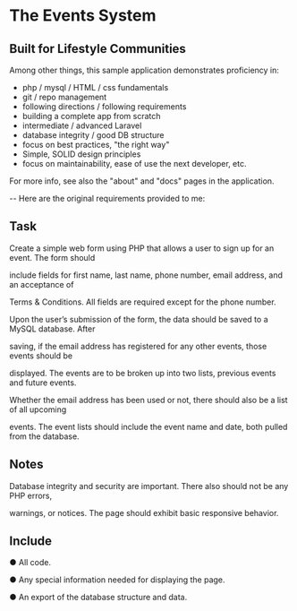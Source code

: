 
# The Events System
## Built for Lifestyle Communities

Among other things, this sample application demonstrates proficiency in:

  * php / mysql / HTML / css fundamentals
  * git / repo management
  * following directions / following requirements
  * building a complete app from scratch
  * intermediate / advanced Laravel
  * database integrity / good DB structure
  * focus on best practices, "the right way"
  * Simple, SOLID design principles
  * focus on maintainability, ease of use the next developer, etc. 
  
For more info, see also the "about" and "docs" pages in the application.

--
Here are the original requirements provided to me:

## Task

Create a simple web form using PHP that allows a user to sign up for an event. The form should

include fields for first name, last name, phone number, email address, and an acceptance of

Terms & Conditions. All fields are required except for the phone number.

Upon the user’s submission of the form, the data should be saved to a MySQL database. After

saving, if the email address has registered for any other events, those events should be

displayed. The events are to be broken up into two lists, previous events and future events.

Whether the email address has been used or not, there should also be a list of all upcoming

events. The event lists should include the event name and date, both pulled from the database.

## Notes

Database integrity and security are important. There also should not be any PHP errors,

warnings, or notices. The page should exhibit basic responsive behavior.

## Include

● All code.

● Any special information needed for displaying the page.

● An export of the database structure and data.
